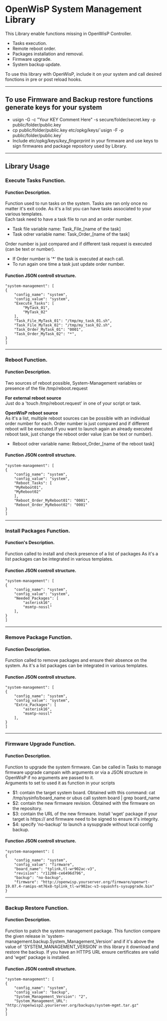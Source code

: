# OpenWisP System Management Library

This Library enable functions missing in OpenWisP Controller.
* Tasks execution.
* Remote reboot order.
* Packages installation and removal.
* Firmware upgrade.
* System backup update.

To use this library with OpenWisP, include it on your system and call desired fonctions in pre or post reload hooks.

-----

## To use Firmware and Backup restore functions generate keys for your system
* usign -G -c "Your KEY Comment Here" -s secure/folder/secret.key -p public/folder/public.key 
* cp public/folder/public.key etc/opkg/keys/\`usign -F -p public/folder/public.key\`
* Include etc/opkg/keys/*key_fingerprint* in your firmware and use keys to sign firmwares and package repository used by Library.

-----

## Library Usage

### Execute Tasks Function.
#### Function Description.
Function used to run tasks on the system. Tasks are ran only once no matter it's exit code. As it's a list you can have tasks associated to your various templates.  
Each task need to have a task file to run and an order number.
* Task file variable name:        Task_File_[name of the task]
* Task odrer variable name:       Task_Order_[name of the task]

Order number is just compared and if different task request is executed (can be text or number).
* If Order number is '*' the task is executed at each call.
* To run again one time a task just update order number.  
#### Function JSON controll structure.
	"system-management": [ 
	{ 
		"config_name": "system", 
		"config_value": "system", 
		"Execute_Tasks": [ 
			"MyTask_01", 
			"MyTask_02" 
		], 
		"Task_File_MyTask_01": "/tmp/my_task_01.sh", 
		"Task_File_MyTask_02": "/tmp/my_task_02.sh", 
		"Task_Order_MyTask_01": "0001", 
		"Task_Order_MyTask_02": "*", 
	} 
	]

---

### Reboot Function.
#### Function Description.
Two sources of reboot possible, System-Management variables or presence of the file /tmp/reboot.request  

__For external reboot source__  
Just do a 'touch /tmp/reboot.request' in one of your script or task.  

__OpenWisP reboot source__  
As it's a list, multiple reboot sources can be possible with an individual order number for each. Order number is just compared and if different reboot will be executed.If you want to launch again an already executed reboot task, just change the reboot order value (can be text or number).  
* Reboot odrer variable name:     Reboot_Order_[name of the reboot task]
#### Function JSON controll structure.
	"system-management": [ 
	{ 
		"config_name": "system", 
		"config_value": "system", 
		"Reboot_Tasks": [ 
		"MyReboot01", 
		"MyReboot02" 
		], 
		"Reboot_Order_MyReboot01": "0001", 
		"Reboot_Order_MyReboot02": "0001" 
	} 
	] 

---

### Install Packages Function.
#### Function's Description.
Function called to install and check presence of a list of packages
As it's a list packages can be integrated in various templates.

#### Function JSON controll structure.
	"system-management": [ 
	{ 
		"config_name": "system", 
		"config_value": "system", 
		"Needed_Packages": [ 
			"asterisk16", 
			"msmtp-nossl" 
		], 
	} 
	]

---

### Remove Package Function.
#### Function Description.
Function called to remove packages and ensure their absence on the system.
As it's a list packages can be integrated in various templates.

#### Function JSON controll structure.
	"system-management": [ 
	{ 
		"config_name": "system", 
		"config_value": "system", 
		"Extra_Packages": [ 
			"asterisk16", 
			"msmtp-nossl" 
		], 
	} 
	]

---

### Firmware Upgrade Function.
#### Function Description.
Function to upgrade the system firmware. Can be called in Tasks to manage firmware upgrade campain with arguments or via a JSON structure in OpenWisP if no arguments are passed to it.  
Arguments to set to used it as function in your scripts
* $1: contain the target system board. Obtained with this command: cat /tmp/sysinfo/board_name or ubus call system board | grep board_name
* $2: contain the new firmware revision. Obtained with the firmware on the repository.
* $3: contain the URL of the new firmware. Install 'wget' package if your target is https:// and firmware need to be signed to ensure it's integrity.
* $4: specify 'no-backup' to launch a sysupgrade without local config backup.

#### Function JSON controll structure.
	"system-management": [ 
	{ 
		"config_name": "system", 
		"config_value": "firmware", 
		"board_name": "tplink,tl-wr902ac-v3", 
		"revision": "r11208-ce6496d796", 
		"backup": "no-backup", 
		"firmware": "http://openwisp.yourserver.org/firmware/openwrt-19.07.4-ramips-mt76x8-tplink_tl-wr902ac-v3-squashfs-sysupgrade.bin" 
	} 

---

### Backup Restore Function.
#### Function Description.
Function to patch the system management package. This function compare the given release in 'system-management.backup.System_Management_Version'
and if it's above the value of 'SYSTEM_MANAGEMENT_VERSION' in this library it download and restore the backup.
If you have an HTTPS URL ensure certificates are valid and 'wget' package is installed.

#### Function JSON controll structure.
	"system-management": [ 
	{ 
		"config_name": "system", 
		"config_value": "backup", 
		"System_Management_Version": "2", 
		"System_Management_URL": "http://openwisp2.yourserver.org/backups/system-mgmt.tar.gz"
	} 
	]

  
